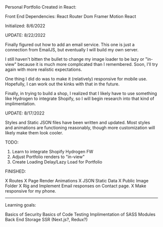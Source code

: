 Personal Portfolio Created in React:

Front End Dependencies:
React Router Dom
Framer Motion
React

Initialized: 8/6/2022

UPDATE: 8/22/2022

Finally figured out how to add an email service. This one is just a connection from EmailJS, but eventually I will build my own server.

I still haven't bitten the bullet to change my image loader to be lazy or "in-view" because it is much more complicated than I remembered. Soon, I'll try again with more realistic expectations.

One thing I did do was to make it (relatively) responsive for mobile use. Hopefully, I can work out the kinks with that in the future.

Finally, in trying to build a shop, I realized that I likely have to use something like Hydrogen to integrate Shopify, so I will begin research into that kind of implimentation.

UPDATE: 8/17/2022

Styles and Static JSON files have been written and updated. Most styles and animations are functioning reasonably, though more customization will likely make them look cooler.

TODO:

1. Learn to integrate Shopify Hydrogen FW
2. Adjust Portfolio renders to "in-view" 
3. Create Loading Delay/Lazy Load for Portfolio

FINISHED:

X Routes
X Page Render Animations
X JSON Static Data
X Public Image Folder
X Rig and Implement Email responses on Contact page.
X Make responsive for my phone.

---

Learning goals:

Basics of Security
Basics of Code Testing
Implimentation of SASS Modules
Back End Storage
SSR (Next.js?, Redux?)
